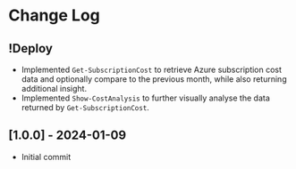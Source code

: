 # Change Log

## !Deploy

* Implemented `Get-SubscriptionCost` to retrieve Azure subscription cost data and optionally compare to the previous month, while also returning additional insight.
* Implemented `Show-CostAnalysis` to further visually analyse the data returned by `Get-SubscriptionCost`.

## [1.0.0] - 2024-01-09

* Initial commit